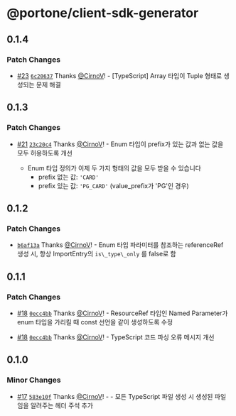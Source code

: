 # @portone/client-sdk-generator

## 0.1.4

### Patch Changes

- [#23](https://github.com/portone-io/client-sdk-generator/pull/23) [`6c20637`](https://github.com/portone-io/client-sdk-generator/commit/6c2063749d786661a14662cc2ef4b8c81c09c671) Thanks [@CirnoV](https://github.com/CirnoV)! - \[TypeScript\] Array 타입이 Tuple 형태로 생성되는 문제 해결

## 0.1.3

### Patch Changes

- [#21](https://github.com/portone-io/client-sdk-generator/pull/21) [`23c20c4`](https://github.com/portone-io/client-sdk-generator/commit/23c20c4af341bfd8f4f4f75810764b70cbad400b) Thanks [@CirnoV](https://github.com/CirnoV)! - Enum 타입이 prefix가 있는 값과 없는 값을 모두 허용하도록 개선

  - Enum 타입 정의가 이제 두 가지 형태의 값을 모두 받을 수 있습니다
    - prefix 없는 값: `'CARD'`
    - prefix 있는 값: `'PG_CARD'` (value_prefix가 'PG'인 경우)

## 0.1.2

### Patch Changes

- [`b6af13a`](https://github.com/portone-io/client-sdk-generator/commit/b6af13ad35a4ca486144caaaa0a2ae4fa89b324a) Thanks [@CirnoV](https://github.com/CirnoV)! - Enum 타입 파라미터를 참조하는 referenceRef 생성 시, 항상 ImportEntry의 `is\_type\_only` 를 false로 함

## 0.1.1

### Patch Changes

- [#18](https://github.com/portone-io/client-sdk-generator/pull/18) [`0ecc4bb`](https://github.com/portone-io/client-sdk-generator/commit/0ecc4bbe81d0af6d3610ecec12cd34a8f937aa4d) Thanks [@CirnoV](https://github.com/CirnoV)! - ResourceRef 타입인 Named Parameter가 enum 타입을 가리킬 때 const 선언을 같이 생성하도록 수정

- [#18](https://github.com/portone-io/client-sdk-generator/pull/18) [`0ecc4bb`](https://github.com/portone-io/client-sdk-generator/commit/0ecc4bbe81d0af6d3610ecec12cd34a8f937aa4d) Thanks [@CirnoV](https://github.com/CirnoV)! - TypeScript 코드 파싱 오류 메시지 개선

## 0.1.0

### Minor Changes

- [#17](https://github.com/portone-io/client-sdk-generator/pull/17) [`583e10f`](https://github.com/portone-io/client-sdk-generator/commit/583e10fbd11cee32a4f8f2dda28e7a1d94e6aeb0) Thanks [@CirnoV](https://github.com/CirnoV)! - - 모든 TypeScript 파일 생성 시 생성된 파일임을 알려주는 헤더 주석 추가

